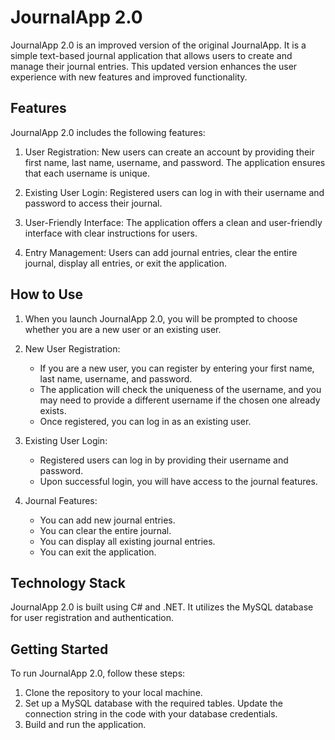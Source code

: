 # JournalApp 2.0

JournalApp 2.0 is an improved version of the original JournalApp. It is a simple text-based journal application that allows users to create and manage their journal entries. This updated version enhances the user experience with new features and improved functionality.

## Features

JournalApp 2.0 includes the following features:

1. User Registration: New users can create an account by providing their first name, last name, username, and password. The application ensures that each username is unique.

2. Existing User Login: Registered users can log in with their username and password to access their journal.

3. User-Friendly Interface: The application offers a clean and user-friendly interface with clear instructions for users.

4. Entry Management: Users can add journal entries, clear the entire journal, display all entries, or exit the application.

## How to Use

1. When you launch JournalApp 2.0, you will be prompted to choose whether you are a new user or an existing user.

2. New User Registration:
   - If you are a new user, you can register by entering your first name, last name, username, and password.
   - The application will check the uniqueness of the username, and you may need to provide a different username if the chosen one already exists.
   - Once registered, you can log in as an existing user.

3. Existing User Login:
   - Registered users can log in by providing their username and password.
   - Upon successful login, you will have access to the journal features.

4. Journal Features:
   - You can add new journal entries.
   - You can clear the entire journal.
   - You can display all existing journal entries.
   - You can exit the application.

## Technology Stack

JournalApp 2.0 is built using C# and .NET. It utilizes the MySQL database for user registration and authentication.

## Getting Started

To run JournalApp 2.0, follow these steps:

1. Clone the repository to your local machine.
2. Set up a MySQL database with the required tables. Update the connection string in the code with your database credentials.
3. Build and run the application.
